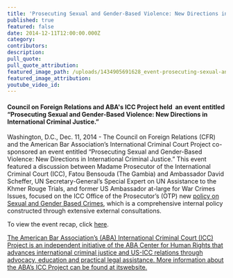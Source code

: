 ```yaml
---
title: 'Prosecuting Sexual and Gender-Based Violence: New Directions in International Criminal Justice'
published: true
featured: false
date: 2014-12-11T12:00:00.000Z
category:
contributors:
description:
pull_quote:
pull_quote_attribution:
featured_image_path: /uploads/1434905691628_event-prosecuting-sexual-and-gender-based-crimes_v2.jpg
featured_image_attribution:
youtube_video_id:
---
```



#### Council on Foreign Relations and ABA's ICC Project held  an event entitled “Prosecuting Sexual and Gender-Based Violence: New Directions in International Criminal Justice.”

Washington, D.C., Dec. 11, 2014 - The Council on Foreign Relations (CFR) and the American Bar Association’s International Criminal Court Project co-sponsored an event entitled “Prosecuting Sexual and Gender-Based Violence: New Directions in International Criminal Justice.” This event featured a discussion between Madame Prosecutor of the International Criminal Court (ICC), Fatou Bensouda (The Gambia) and Ambassador David Scheffer, UN Secretary-General’s Special Expert on UN Assistance to the Khmer Rouge Trials, and former US Ambassador at-large for War Crimes Issues, focused on the ICC Office of the Prosecutor’s (OTP) new [policy on Sexual and Gender Based Crimes](http://www.icc-cpi.int/iccdocs/otp/OTP-Policy-Paper-on-Sexual-and-Gender-Based-Crimes--June-2014.pdf), which is a comprehensive internal policy constructed through extensive external consultations.

To view the event recap, click [here](https://www.international-criminal-justice-today.org/events/prosecuting-sexual-and-gender-based-violence-new-directions-in-international-criminal-justice/).

[The American Bar Association’s (ABA) International Criminal Court (ICC) Project is an independent initiative of the ABA Center for Human Rights that advances international criminal justice and US-ICC relations through advocacy, education and practical legal assistance. More information about the ABA’s ICC Project can be found at its](__notset__)[website](www.aba-icc.org)[.](__notset__)